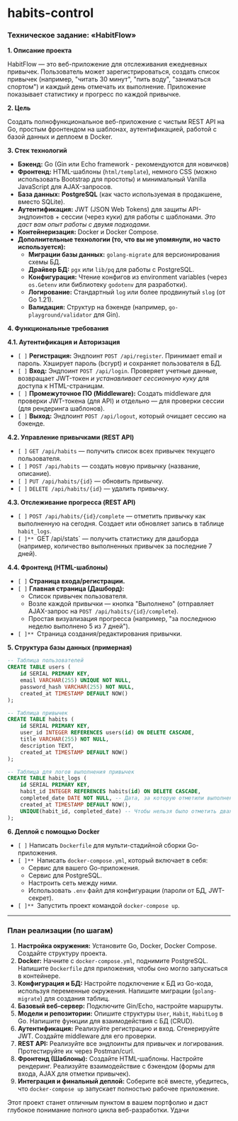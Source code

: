 # habits-control

### Техническое задание: «HabitFlow»

**1. Описание проекта**

HabitFlow — это веб-приложение для отслеживания ежедневных привычек. Пользователь может зарегистрироваться, создать список привычек (например, "читать 30 минут", "пить воду", "заниматься спортом") и каждый день отмечать их выполнение. Приложение показывает статистику и прогресс по каждой привычке.

**2. Цель**

Создать полнофункциональное веб-приложение с чистым REST API на Go, простым фронтендом на шаблонах, аутентификацией, работой с базой данных и деплоем в Docker.

**3. Стек технологий**

*   **Бэкенд:** Go (Gin или Echo framework - рекомендуются для новичков)
*   **Фронтенд:** HTML-шаблоны (`html/template`), немного CSS (можно использовать Bootstrap для простоты) и минимальный Vanilla JavaScript для AJAX-запросов.
*   **База данных:** **PostgreSQL** (как часто используемая в продакшене, вместо SQLite).
*   **Аутентификация:** JWT (JSON Web Tokens) для защиты API-эндпоинтов + сессии (через куки) для работы с шаблонами. *Это даст вам опыт работы с двумя подходами.*
*   **Контейнеризация:** Docker и Docker Compose.
*   **Дополнительные технологии (то, что вы не упомянули, но часто используется):**
    *   **Миграции базы данных:** `golang-migrate` для версионирования схемы БД.
    *   **Драйвер БД:** `pgx` или `lib/pq` для работы с PostgreSQL.
    *   **Конфигурация:** Чтение конфигов из environment variables (через `os.Getenv` или библиотеку `godotenv` для разработки).
    *   **Логирование:** Стандартный `log` или более продвинутый `slog` (от Go 1.21).
    *   **Валидация:** Структур на бэкенде (например, `go-playground/validator` для Gin).

**4. Функциональные требования**

**4.1. Аутентификация и Авторизация**
*   `[ ]` **Регистрация:** Эндпоинт `POST /api/register`. Принимает email и пароль. Хэширует пароль (bcrypt) и сохраняет пользователя в БД.
*   `[ ]` **Вход:** Эндпоинт `POST /api/login`. Проверяет учетные данные, возвращает JWT-токен *и устанавливает сессионную куку* для доступа к HTML-страницам.
*   `[ ]` **Промежуточное ПО (Middleware):** Создать middleware для проверки JWT-токена (для API) и отдельно — для проверки сессии (для рендеринга шаблонов).
*   `[ ]` **Выход:** Эндпоинт `POST /api/logout`, который очищает сессию на бэкенде.

**4.2. Управление привычками (REST API)**
*   `[ ]` `GET /api/habits` — получить список всех привычек текущего пользователя.
*   `[ ]` `POST /api/habits` — создать новую привычку (название, описание).
*   `[ ]` `PUT /api/habits/{id}` — обновить привычку.
*   `[ ]` `DELETE /api/habits/{id}` — удалить привычку.

**4.3. Отслеживание прогресса (REST API)**
*   `[ ]` `POST /api/habits/{id}/complete` — отметить привычку как выполненную на сегодня. Создает или обновляет запись в таблице `habit_logs`.
*   `[ ]** `GET /api/stats` — получить статистику для дашборда (например, количество выполненных привычек за последние 7 дней).

**4.4. Фронтенд (HTML-шаблоны)**
*   `[ ]` **Страница входа/регистрации.**
*   `[ ]` **Главная страница (Дашборд):**
    *   Список привычек пользователя.
    *   Возле каждой привычки — кнопка "Выполнено" (отправляет AJAX-запрос на `POST /api/habits/{id}/complete`).
    *   Простая визуализация прогресса (например, "за последнюю неделю выполнено 5 из 7 дней").
*   `[ ]** `Страница создания/редактирования привычки.

**5. Структура базы данных (примерная)**

```sql
-- Таблица пользователей
CREATE TABLE users (
    id SERIAL PRIMARY KEY,
    email VARCHAR(255) UNIQUE NOT NULL,
    password_hash VARCHAR(255) NOT NULL,
    created_at TIMESTAMP DEFAULT NOW()
);

-- Таблица привычек
CREATE TABLE habits (
    id SERIAL PRIMARY KEY,
    user_id INTEGER REFERENCES users(id) ON DELETE CASCADE,
    title VARCHAR(255) NOT NULL,
    description TEXT,
    created_at TIMESTAMP DEFAULT NOW()
);

-- Таблица для логов выполнения привычек
CREATE TABLE habit_logs (
    id SERIAL PRIMARY KEY,
    habit_id INTEGER REFERENCES habits(id) ON DELETE CASCADE,
    completed_date DATE NOT NULL, -- Дата, за которую отметили выполнение
    created_at TIMESTAMP DEFAULT NOW(),
    UNIQUE(habit_id, completed_date) -- Чтобы нельзя было отметить дважды за день
);
```

**6. Деплой с помощью Docker**

*   `[ ]` Написать `Dockerfile` для мульти-стадийной сборки Go-приложения.
*   `[ ]** `Написать `docker-compose.yml`, который включает в себя:
    *   Сервис для вашего Go-приложения.
    *   Сервис для PostgreSQL.
    *   Настроить сеть между ними.
    *   Использовать `.env` файл для конфигурации (пароли от БД, JWT-секрет).
*   `[ ]** `Запустить проект командой `docker-compose up`.

---

### План реализации (по шагам)

1.  **Настройка окружения:** Установите Go, Docker, Docker Compose. Создайте структуру проекта.
2.  **Docker:** Начните с `docker-compose.yml`, поднимите PostgreSQL. Напишите `Dockerfile` для приложения, чтобы оно могло запускаться в контейнере.
3.  **Конфигурация и БД:** Настройте подключение к БД из Go-кода, используя переменные окружения. Напишите миграции (`golang-migrate`) для создания таблиц.
4.  **Базовый веб-сервер:** Подключите Gin/Echo, настройте маршруты.
5.  **Модели и репозитории:** Опишите структуры `User`, `Habit`, `HabitLog` в Go. Напишите функции для взаимодействия с БД (CRUD).
6.  **Аутентификация:** Реализуйте регистрацию и вход. Сгенерируйте JWT. Создайте middleware для его проверки.
7.  **REST API:** Реализуйте все эндпоинты для привычек и логирования. Протестируйте их через Postman/curl.
8.  **Фронтенд (Шаблоны):** Создайте HTML-шаблоны. Настройте рендеринг. Реализуйте взаимодействие с бэкендом (формы для входа, AJAX для отметки привычек).
9.  **Интеграция и финальный деплой:** Соберите всё вместе, убедитесь, что `docker-compose up` запускает полностью рабочее приложение.

Этот проект станет отличным пунктом в вашем портфолио и даст глубокое понимание полного цикла веб-разработки. Удачи
